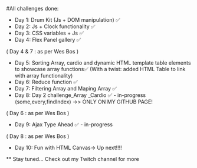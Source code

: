 #All challenges done:

- Day 1: Drum Kit (Js + DOM manipulation) ✅
- Day 2: Js + Clock functionality ✅
- Day 3: CSS variables + Js ✅
- Day 4: Flex Panel gallery ✅ 

( Day 4 & 7 : as per Wes Bos )
- Day 5: Sorting Array, cardio and dynamic HTML template table elements to showcase array functions✅ 
  (With a twist: added HTML Table to link with array functionality)
- Day 6: Reduce function ✅ 
- Day 7: Filtering Array and Maping Array ✅ 
- Day 8: Day 2 challenge_Array _Cardio ✅ - in-progress
  (some,every,findIndex) ->> ONLY ON MY GITHUB PAGE!

( Day 6 : as per Wes Bos )
- Day 9: Ajax Type Ahead ✅ - in-progress

( Day 8 : as per Wes Bos )
- Day 10: Fun with HTML Canvas-> Up next!!!!

** Stay tuned... Check out my Twitch channel for more
